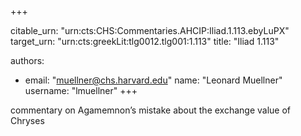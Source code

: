 +++


citable_urn: "urn:cts:CHS:Commentaries.AHCIP:Iliad.1.113.ebyLuPX"
target_urn: "urn:cts:greekLit:tlg0012.tlg001:1.113"
title: "Iliad 1.113"

authors:
- email: "muellner@chs.harvard.edu"
  name: "Leonard Muellner"
  username: "lmuellner"
+++

<p>commentary on Agamemnon’s mistake about the exchange value of Chryses</p>
